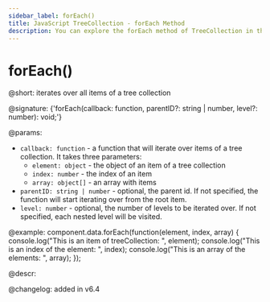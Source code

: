 ```yaml
---
sidebar_label: forEach()
title: JavaScript TreeCollection - forEach Method 
description: You can explore the forEach method of TreeCollection in the documentation of the DHTMLX JavaScript UI library. Browse developer guides and API reference, try out code examples and live demos, and download a free 30-day evaluation version of DHTMLX Suite.
---
```


# forEach()

@short: iterates over all items of a tree collection

@signature: {'forEach(callback: function, parentID?: string | number, level?: number): void;'}

@params:
- `callback: function` - a function that will iterate over items of a tree collection. It takes three parameters:
    - `element: object` - the object of an item of a tree collection
    - `index: number` - the index of an item
    - `array: object[]` - an array with items
- `parentID: string | number` - optional, the parent id. If not specified, the function will start iterating over from the root item.
- `level: number` - optional, the number of levels to be iterated over. If not specified, each nested level will be visited.

@example:
component.data.forEach(function(element, index, array) {
    console.log("This is an item of treeCollection: ", element);
    console.log("This is an index of the element: ", index);
    console.log("This is an array of the elements: ", array);
});

@descr:

@changelog: added in v6.4
